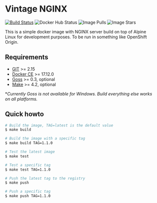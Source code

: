 # Vintage NGINX

[![Build Status](https://travis-ci.org/ezmid/vintage-nginx.svg?branch=master)](https://travis-ci.org/ezmid/vintage-nginx) ![Docker Hub Status](https://img.shields.io/docker/build/ezmid/vintage-nginx.svg) ![Image Pulls](https://img.shields.io/docker/pulls/ezmid/vintage-nginx.svg) ![Image Stars](https://img.shields.io/docker/stars/ezmid/vintage-nginx.svg)

This is a simple docker image with NGINX server build on top of Alpine Linux for development purposes. To be run in something like OpenShift Origin.


## Requirements
- [GIT](https://git-scm.com/) >= 2.15
- [Docker CE](https://www.docker.com/) >= 17.12.0
- [Goss](https://github.com/aelsabbahy/goss) >= 0.3, optional
- [Make](https://www.gnu.org/software/make/) >= 4.2, optional

**Currently Goss is not available for Windows. Build everything else works on all platforms.*

## Quick howto
```sh
# Build the image, TAG=latest is the default value
$ make build

# Build the image with a specific tag
$ make build TAG=1.1.0

# Test the latest image
$ make test

# Test a specific tag
$ make test TAG=1.1.0

# Push the latest tag to the registry
$ make push

# Push a specific tag
$ make push TAG=1.1.0
```
